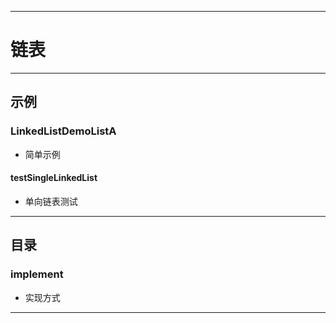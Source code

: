 ------
# 链表

------
## 示例
### LinkedListDemoListA
- 简单示例
#### testSingleLinkedList
- 单向链表测试


------
## 目录
### implement
- 实现方式


------